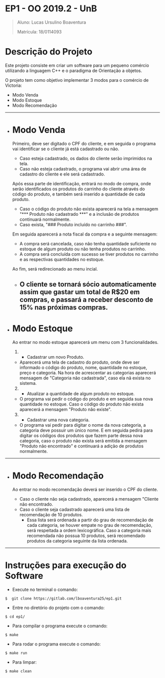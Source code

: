 # EP1 - OO 2019.2 - UnB 

> Aluno: Lucas Ursulino Boaventura
> 
> Matrícula: 18/0114093


# Descrição do Projeto

Este projeto consiste em criar um software para um pequeno comércio utilizando a linguagem C++ e o paradigma de Orientação a objetos.

O projeto tem como objetivo implementar 3 modos para o comércio de Victoria:

- Modo Venda
- Modo Estoque 
- Modo Recomendação
---
- # Modo Venda 

    Primeiro, deve ser digitado o CPF do cliente, e em seguida o programa vai identificar se o cliente já está cadastrado ou não. 
    - Caso esteja cadastrado, os dados do cliente serão imprimidos na tela.
    - Caso não esteja cadastrado, o programa vai abrir uma área de cadastro do cliente e ele será cadastrado.
  
    Após essa parte de identificação, entrará no modo de compra, onde serão identificados os produtos do carrinho do cliente através do código do produto, e também será inserido a quantidade de cada produto.

    - Caso o código do produto não exista aparecerá na tela a mensagem "*** Produto não cadastrado ***" e a inclusão de produtos continuará normalmente.
    - Caso exista, "### Produto incluído no carrinho ###".

    Em seguida aparecerá a nota fiscal da compra e a seguinte mensagem:
    - A compra será cancelada, caso não tenha quantidade suficiente no estoque de algum produto ou não tenha produtos no carrinho.
    - A compra será concluída com sucesso se tiver produtos no carrinho e as respectivas quantidades no estoque.


    Ao fim, será redirecionado ao menu incial.
    - ## O cliente se tornará sócio automaticamente assim que gastar um total de R$20 em compras, e passará a receber desconto de 15% nas próximas compras.

- # Modo Estoque
    
    Ao entrar no modo estoque aparecerá um menu com 3 funcionalidades.

    1) - Cadastrar um novo Produto.
    - Aparecerá uma tela de cadastro do produto, onde deve ser informado o código do produto, nome, quantidade no estoque, preço e categoria. Na hora de acrescentar as categorias aparecerá mensagem de "Categoria não cadastrada", caso ela nã exista no sistema.

    2) - Atualizar a quantidade de algum produto no estoque.
    -  O programa vai pedir o código do produto e em seguida sua nova quantidade no estoque. Caso o código do produto não exista aparecerá a mensagem "Produto não existe".

    3) - Cadastrar uma nova categoria.
    - O programa vai pedir para digitar o nome da nova categoria, a categoria deve possuir um único nome. E em seguida pedirá para digitar os códigos dos produtos que fazem parte dessa nova categoria, caso o produto não exista será emitida a mensagem "Produto não encontrado" e continuará a adição de produtos normalmente.
---
- # Modo Recomendação
  
    Ao entrar no modo recomendação deverá ser inserido o CPF do cliente.
    - Caso o cliente não seja cadastrado, aparecerá a mensagem "Cliente não encontrado.
    - Caso o cliente seja cadastrado aparecerá uma lista de recomendação de 10 produtos.
        - Essa lista será ordenada a partir do grau de recomendação de cada categoria, se houver empate no grau de recomendação, será respeitada a ordem lexicográfica. Caso a categoria mais recomendada não possua 10 produtos, será recomendado produtos da categoria seguinte da lista ordenada.
---
# Instruções para execução do Software

- Execute no terminal o comando:
```
$  git clone https://gitlab.com/lboaventura25/ep1.git
```
- Entre no diretório do projeto com o comando:
```shell
$ cd ep1/
```
- Para compilar o programa execute o comando:
```shell
$ make
```
- Para rodar o programa execute o comando:
```shell
$ make run
```
- Para limpar:
```shell
$ make clean
```